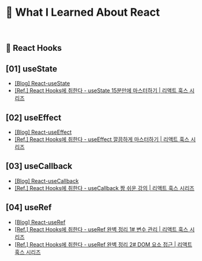 # 📔 What I Learned About React
<br/>

## 🐻  React Hooks
## [01] useState 
- [[Blog] React-useState](https://velog.io/@eeeve/React-Hooks-01-useState) <br/>
- [[Ref.] React Hooks에 취한다 - useState 15분만에 마스터하기 | 리액트 훅스 시리즈](https://www.youtube.com/watch?v=G3qglTF-fFI&t=901s) <br/>

## [02] useEffect
- [[Blog] React-useEffect](https://velog.io/@eeeve/React-Hooks-02-useEffect) <br/>
- [[Ref.] React Hooks에 취한다 - useEffect 깔끔하게 마스터하기 | 리액트 훅스 시리즈](https://www.youtube.com/watch?v=kyodvzc5GHU&t=11s) <br/>


## [03] useCallback
- [[Blog] React-useCallback](https://velog.io/@eeeve/React-Hooks-02-useCallback) <br/>
- [[Ref.] React Hooks에 취한다 - useCallback 짱 쉬운 강의 | 리액트 훅스 시리즈](https://www.youtube.com/watch?v=XfUF9qLa3mU&t=171s) <br/>


## [04] useRef
- [[Blog] React-useRef](https://velog.io/@eeeve/React-Hooks-04-useRef) <br/>
- [[Ref.] React Hooks에 취한다 - useRef 완벽 정리 1# 변수 관리 | 리액트 훅스 시리즈](https://www.youtube.com/watch?v=VxqZrL4FLz8) <br/>
- [[Ref.] React Hooks에 취한다 - useRef 완벽 정리 2# DOM 요소 접근 | 리액트 훅스 시리즈](https://www.youtube.com/watch?v=EMK8oUUwP5Q) <br/>
